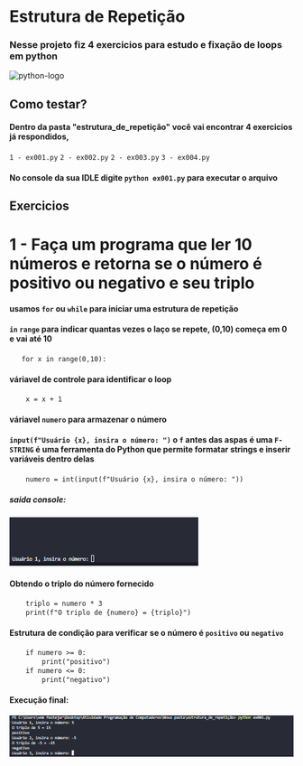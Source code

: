 # Estrutura de Repetição 
### Nesse projeto fiz 4 exercicios para estudo e fixação de loops em python
![python-logo](https://encrypted-tbn0.gstatic.com/images?q=tbn:ANd9GcQUnEVz-jev6MNWhSixdb49bIfRHZreT_KzBA&s)
## Como testar?
#### Dentro da pasta "estrutura_de_repetição" você vai encontrar 4 exercicios já respondidos,
`1 - ex001.py`
`2 - ex002.py`
`2 - ex003.py`
`3 - ex004.py`
#### No console da sua IDLE digite `python ex001.py` para executar o arquivo
## Exercicios
# 1 - Faça um programa que ler 10 números e retorna se o número é positivo ou negativo e seu triplo
#### usamos `for` ou `while` para iniciar uma estrutura de repetição
#### `in` `range`  para indicar quantas vezes o laço se repete, (0,10) começa em 0 e vai até 10
```
   for x in range(0,10):
```
#### váriavel de controle para identificar o loop
```
    x = x + 1 
```
#### váriavel `numero` para armazenar o número
#### `input(f"Usuário {x}, insira o número: ")` o `f` antes das aspas é uma `F-STRING` é uma ferramenta do Python que permite formatar strings e inserir variáveis dentro delas

```
    numero = int(input(f"Usuário {x}, insira o número: ")) 
```
##### saida console:
![saida_console](/images/console_out.png)
#### Obtendo o triplo do número fornecido
```
    triplo = numero * 3
    print(f"O triplo de {numero} = {triplo}")
```
#### Estrutura de condição para verificar se o número é `positivo` ou `negativo`
```    
    if numero >= 0:
        print("positivo")
    if numero <= 0: 
        print("negativo")  
```
#### Execução final:
![image_final](/images/imagem_final.png)

